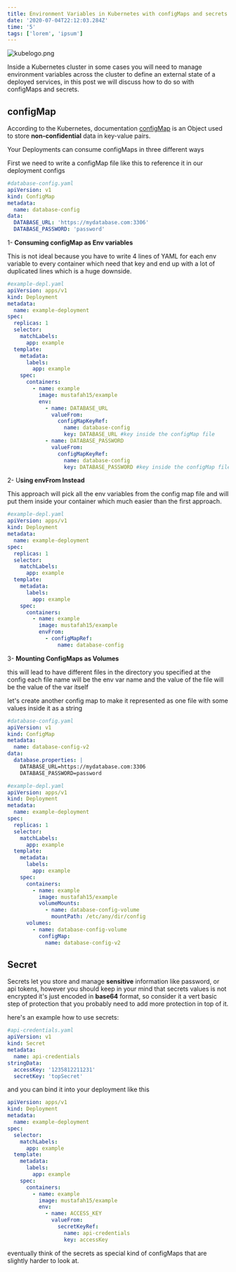 ```yaml
---
title: Environment Variables in Kubernetes with configMaps and secrets
date: '2020-07-04T22:12:03.284Z'
time: '5'
tags: ['lorem', 'ipsum']
---
```


![kubelogo.png](kubelogo.png)

Inside a Kubernetes cluster in some cases you will need to manage environment variables across the cluster to define an external state of a deployed services, in this post we will discuss how to do so with configMaps and secrets.

## configMap

According to the Kubernetes, documentation [configMap](https://kubernetes.io/docs/concepts/configuration/configmap/) is an Object used to store **non-confidential** data in key-value pairs.

Your Deployments can consume configMaps in three different ways

First we need to write a configMap file like this to reference it in our deployment configs

```yaml
#database-config.yaml
apiVersion: v1
kind: ConfigMap
metadata:
  name: database-config
data:
  DATABASE_URL: 'https://mydatabase.com:3306'
  DATABASE_PASSWORD: 'password'
```

1- **Consuming configMap as Env variables**

This is not ideal because you have to write 4 lines of YAML for each env variable to every container which need that key and end up with a lot of duplicated lines which is a huge downside.

```yaml
#example-depl.yaml
apiVersion: apps/v1
kind: Deployment
metadata:
  name: example-deployment
spec:
  replicas: 1
  selector:
    matchLabels:
      app: example
  template:
    metadata:
      labels:
        app: example
    spec:
      containers:
        - name: example
          image: mustafah15/example
          env:
            - name: DATABASE_URL
              valueFrom:
                configMapKeyRef:
                  name: database-config
                  key: DATABASE_URL #key inside the configMap file
            - name: DATABASE_PASSWORD
              valueFrom:
                configMapKeyRef:
                  name: database-config
                  key: DATABASE_PASSWORD #key inside the configMap file
```

2- U**sing envFrom Instead**

This approach will pick all the env variables from the config map file and will put them inside your container which much easier than the first approach.

```yaml
#example-depl.yaml
apiVersion: apps/v1
kind: Deployment
metadata:
  name: example-deployment
spec:
  replicas: 1
  selector:
    matchLabels:
      app: example
  template:
    metadata:
      labels:
        app: example
    spec:
      containers:
        - name: example
          image: mustafah15/example
          envFrom:
            - configMapRef:
                name: database-config
```

3- **Mounting ConfigMaps as Volumes**

this will lead to have different files in the directory you specified at the config each file name will be the env var name and the value of the file will be the value of the var itself

let's create another config map to make it represented as one file with some values inside it as a string

```yaml
#database-config.yaml
apiVersion: v1
kind: ConfigMap
metadata:
  name: database-config-v2
data:
  database.properties: |
    DATABASE_URL=https://mydatabase.com:3306
    DATABASE_PASSWORD=password
```

```yaml
#example-depl.yaml
apiVersion: apps/v1
kind: Deployment
metadata:
  name: example-deployment
spec:
  replicas: 1
  selector:
    matchLabels:
      app: example
  template:
    metadata:
      labels:
        app: example
    spec:
      containers:
        - name: example
          image: mustafah15/example
          volumeMounts:
            - name: database-config-volume
              mountPath: /etc/any/dir/config
      volumes:
        - name: database-config-volume
          configMap:
            name: database-config-v2
```

## Secret

Secrets let you store and manage **sensitive** information like password, or api tokens, however you should keep in your mind that secrets values is not encrypted it's just encoded in **base64** format, so consider it a vert basic step of protection that you probably need to add more protection in top of it.

here's an example how to use secrets:

```yaml
#api-credentials.yaml
apiVersion: v1
kind: Secret
metadata:
  name: api-credentials
stringData:
  accessKey: '1235812211231'
  secretKey: 'topSecret'
```

and you can bind it into your deployment like this

```yaml
apiVersion: apps/v1
kind: Deployment
metadata:
  name: example-deployment
spec:
  selector:
    matchLabels:
      app: example
  template:
    metadata:
      labels:
        app: example
    spec:
      containers:
        - name: example
          image: mustafah15/example
          env:
            - name: ACCESS_KEY
              valueFrom:
                secretKeyRef:
                  name: api-credentials
                  key: accessKey
```

eventually think of the secrets as special kind of configMaps that are slightly harder to look at.
